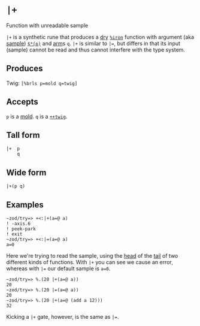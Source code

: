 `|+`
====

Function with unreadable sample

`|+` is a synthetic rune that produces a [dry]() [`%iron`]() function
with argument (aka [sample]()) [`$*(p)`]() and [arm]()s `q`. `|+` is similar to `|=`, but differs in that its input (sample) cannot be read and thus cannot interfere with the type system.

Produces
--------

Twig: `[%brls p=mold q=twig]`

Accepts
-------

`p` is a [mold](). `q` is a [`++twig`]().

Tall form
---------

    |+  p
        q

Wide form
---------

    |+(p q)

Examples
--------

    ~zod/try=> +<:|+(a=@ a)
    ! -axis.6
    ! peek-park
    ! exit
    ~zod/try=> +<:|=(a=@ a)
    a=0

Here we're trying to read the sample, using the [head]() of the [tail]() of two different kinds of functions. With `|+` you can see we cause an error, whereas with `|=` our default sample is `a=0`.

    ~zod/try=> %.(20 |+(a=@ a))
    20
    ~zod/try=> %.(20 |=(a=@ a))
    20
    ~zod/try=> %.(20 |+(a=@ (add a 12)))
    32

Kicking a `|+` gate, however, is the same as `|=`.
